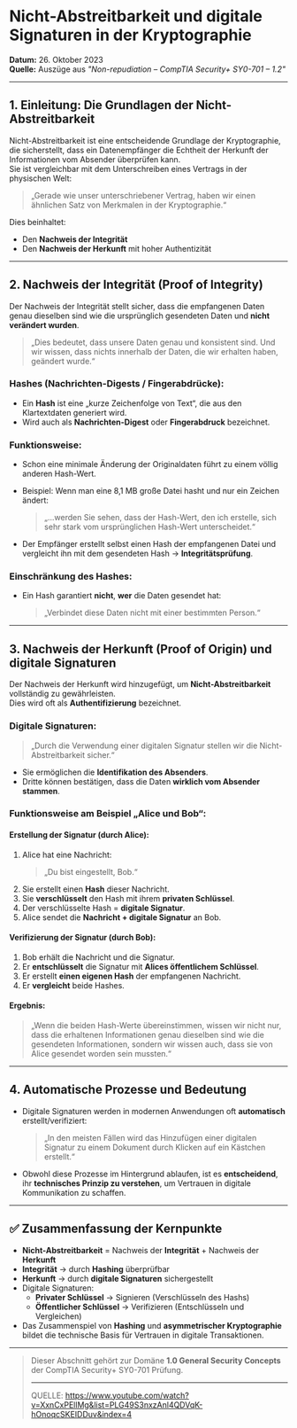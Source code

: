 # Nicht-Abstreitbarkeit und digitale Signaturen in der Kryptographie

**Datum:** 26. Oktober 2023  
**Quelle:** Auszüge aus *"Non-repudiation – CompTIA Security+ SY0-701 – 1.2"*

---

## 1. Einleitung: Die Grundlagen der Nicht-Abstreitbarkeit

Nicht-Abstreitbarkeit ist eine entscheidende Grundlage der Kryptographie, die sicherstellt, dass ein Datenempfänger die Echtheit der Herkunft der Informationen vom Absender überprüfen kann.  
Sie ist vergleichbar mit dem Unterschreiben eines Vertrags in der physischen Welt:

> „Gerade wie unser unterschriebener Vertrag, haben wir einen ähnlichen Satz von Merkmalen in der Kryptographie.“

Dies beinhaltet:
- Den **Nachweis der Integrität**
- Den **Nachweis der Herkunft** mit hoher Authentizität

---

## 2. Nachweis der Integrität (Proof of Integrity)

Der Nachweis der Integrität stellt sicher, dass die empfangenen Daten genau dieselben sind wie die ursprünglich gesendeten Daten und **nicht verändert wurden**.

> „Dies bedeutet, dass unsere Daten genau und konsistent sind. Und wir wissen, dass nichts innerhalb der Daten, die wir erhalten haben, geändert wurde.“

### Hashes (Nachrichten-Digests / Fingerabdrücke):

- Ein **Hash** ist eine „kurze Zeichenfolge von Text“, die aus den Klartextdaten generiert wird.
- Wird auch als **Nachrichten-Digest** oder **Fingerabdruck** bezeichnet.

### Funktionsweise:

- Schon eine minimale Änderung der Originaldaten führt zu einem völlig anderen Hash-Wert.
- Beispiel: Wenn man eine 8,1 MB große Datei hasht und nur ein Zeichen ändert:
  
  > „...werden Sie sehen, dass der Hash-Wert, den ich erstelle, sich sehr stark vom ursprünglichen Hash-Wert unterscheidet.“

- Der Empfänger erstellt selbst einen Hash der empfangenen Datei und vergleicht ihn mit dem gesendeten Hash → **Integritätsprüfung**.

### Einschränkung des Hashes:

- Ein Hash garantiert **nicht**, **wer** die Daten gesendet hat:
  
  > „Verbindet diese Daten nicht mit einer bestimmten Person.“

---

## 3. Nachweis der Herkunft (Proof of Origin) und digitale Signaturen

Der Nachweis der Herkunft wird hinzugefügt, um **Nicht-Abstreitbarkeit** vollständig zu gewährleisten.  
Dies wird oft als **Authentifizierung** bezeichnet.

### Digitale Signaturen:

> „Durch die Verwendung einer digitalen Signatur stellen wir die Nicht-Abstreitbarkeit sicher.“

- Sie ermöglichen die **Identifikation des Absenders**.
- Dritte können bestätigen, dass die Daten **wirklich vom Absender stammen**.

### Funktionsweise am Beispiel „Alice und Bob“:

#### Erstellung der Signatur (durch Alice):

1. Alice hat eine Nachricht:  
   > „Du bist eingestellt, Bob.“
2. Sie erstellt einen **Hash** dieser Nachricht.
3. Sie **verschlüsselt** den Hash mit ihrem **privaten Schlüssel**.
4. Der verschlüsselte Hash = **digitale Signatur**.
5. Alice sendet die **Nachricht + digitale Signatur** an Bob.

#### Verifizierung der Signatur (durch Bob):

1. Bob erhält die Nachricht und die Signatur.
2. Er **entschlüsselt** die Signatur mit **Alices öffentlichem Schlüssel**.
3. Er erstellt **einen eigenen Hash** der empfangenen Nachricht.
4. Er **vergleicht** beide Hashes.

#### Ergebnis:

> „Wenn die beiden Hash-Werte übereinstimmen, wissen wir nicht nur, dass die erhaltenen Informationen genau dieselben sind wie die gesendeten Informationen, sondern wir wissen auch, dass sie von Alice gesendet worden sein mussten.“

---

## 4. Automatische Prozesse und Bedeutung

- Digitale Signaturen werden in modernen Anwendungen oft **automatisch** erstellt/verifiziert:
  
  > „In den meisten Fällen wird das Hinzufügen einer digitalen Signatur zu einem Dokument durch Klicken auf ein Kästchen erstellt.“

- Obwohl diese Prozesse im Hintergrund ablaufen, ist es **entscheidend**, ihr **technisches Prinzip zu verstehen**, um Vertrauen in digitale Kommunikation zu schaffen.

---

## ✅ Zusammenfassung der Kernpunkte

- **Nicht-Abstreitbarkeit** = Nachweis der **Integrität** + Nachweis der **Herkunft**
- **Integrität** → durch **Hashing** überprüfbar
- **Herkunft** → durch **digitale Signaturen** sichergestellt
- Digitale Signaturen:
  - **Privater Schlüssel** → Signieren (Verschlüsseln des Hashs)
  - **Öffentlicher Schlüssel** → Verifizieren (Entschlüsseln und Vergleichen)
- Das Zusammenspiel von **Hashing** und **asymmetrischer Kryptographie** bildet die technische Basis für Vertrauen in digitale Transaktionen.

---

> Dieser Abschnitt gehört zur Domäne **1.0 General Security Concepts** der CompTIA Security+ SY0-701 Prüfung.
>
> ---
> QUELLE: https://www.youtube.com/watch?v=XxnCxPEllMg&list=PLG49S3nxzAnl4QDVqK-hOnoqcSKEIDDuv&index=4

